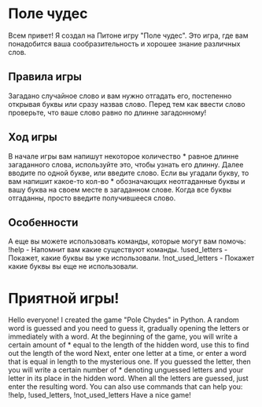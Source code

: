 # Поле чудес
Всем привет! Я создал на Питоне игру "Поле чудес". Это игра, где вам понадобится ваша сообразительность и хорошее знание различных слов.
## Правила игры
Загадано случайное слово и вам нужно отгадать его, постепенно открывая буквы или сразу назвав слово. Перед тем как ввести слово проверьте, что ваше слово равно по длинне загадонному!
## Ход игры
В начале игры вам напишут некоторое количество * равное длинне загаданного слова, используйте это, чтобы узнать его длинну.
Далее вводите по одной букве, или введите слово.
Если вы угадали букву, то вам напишит какое-то кол-во * обозначающих неотгаданные буквы и вашу буква на своем месте в загаданном слове.
Когда все буквы отгаданны, просто введите получившееся слово.
## Особенности
А еще вы можете использовать команды, которые могут вам помочь: 
  !help - Напомнит вам какие существуют команды.
  !used_letters - Покажет, какие буквы вы уже использовали.
  !not_used_letters - Покажет какие буквы вы еще не использовали.
# **Приятной игры!**

Hello everyone!
I created the game "Pole Chydes" in Python.
A random word is guessed and you need to guess it, gradually opening the letters or immediately with a word.
At the beginning of the game, you will write a certain amount of * equal to the length of the hidden word, use this to find out the length of the word
Next, enter one letter at a time, or enter a word that is equal in length to the mysterious one.
If you guessed the letter, then you will write a certain number of * denoting unguessed letters and your letter in its place in the hidden word.
When all the letters are guessed, just enter the resulting word.
You can also use commands that can help you: !help, !used_letters, !not_used_letters
Have a nice game!
